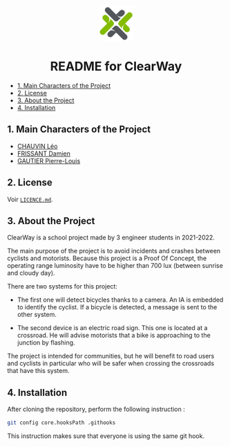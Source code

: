 <p align="center">
  <a href="https://github.com/othneildrew/Best-README-Template">
    <img src="images/LogoShort.png" alt="Logo" width="80" height="80">
  </a>
<h1 align="center"><b>README for ClearWay</b></h1>

- [1. Main Characters of the Project](#1-main-characters-of-the-project)
- [2. License](#2-license)
- [3. About the Project](#3-about-the-project)
- [4. Installation](#4-installation)

## 1. Main Characters of the Project

* [CHAUVIN Léo](https://www.linkedin.com/in/l%C3%A9o-chauvin-41b3a4178/)
* [FRISSANT Damien](https://www.linkedin.com/in/damien-frissant-a3b779178/)
* [GAUTIER Pierre-Louis](https://www.linkedin.com/in/pierre-louis-gautier/)

## 2. License

Voir [`LICENCE.md`](./LICENCE.md).

## 3. About the Project

ClearWay is a school project made by 3 engineer students in 2021-2022.

The main purpose of the project is to avoid incidents and crashes between cyclists and motorists. Because this project is a Proof Of Concept, the operating range luminosity have to be higher than 700 lux (between sunrise and cloudy day).


There are two systems for this project:
- The first one will detect bicycles thanks to a camera. An IA is embedded to identify the cyclist. If a bicycle is detected, a message is sent to the other system.

- The second device is an electric road sign. This one is located at a crossroad. He will advise motorists that a bike is approaching to the junction by flashing.

The project is intended for communities, but he will benefit to road users and cyclists in particular who will be safer when crossing the crossroads that have this system.

## 4. Installation

After cloning the repository, perform the following instruction :
```bash
git config core.hooksPath .githooks
```
This instruction makes sure that everyone is using the same git hook.
